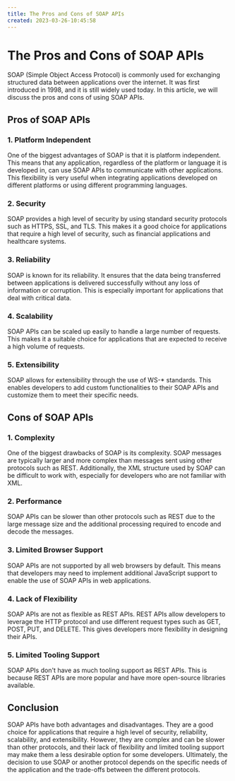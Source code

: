 ```yaml
---
title: The Pros and Cons of SOAP APIs 
created: 2023-03-26-10:45:58
---
```


# The Pros and Cons of SOAP APIs

SOAP (Simple Object Access Protocol) is commonly used for exchanging structured data between applications over the internet. It was first introduced in 1998, and it is still widely used today. In this article, we will discuss the pros and cons of using SOAP APIs.

## Pros of SOAP APIs

### 1. Platform Independent

One of the biggest advantages of SOAP is that it is platform independent. This means that any application, regardless of the platform or language it is developed in, can use SOAP APIs to communicate with other applications. This flexibility is very useful when integrating applications developed on different platforms or using different programming languages.

### 2. Security

SOAP provides a high level of security by using standard security protocols such as HTTPS, SSL, and TLS. This makes it a good choice for applications that require a high level of security, such as financial applications and healthcare systems.

### 3. Reliability

SOAP is known for its reliability. It ensures that the data being transferred between applications is delivered successfully without any loss of information or corruption. This is especially important for applications that deal with critical data.

### 4. Scalability

SOAP APIs can be scaled up easily to handle a large number of requests. This makes it a suitable choice for applications that are expected to receive a high volume of requests.

### 5. Extensibility

SOAP allows for extensibility through the use of WS-* standards. This enables developers to add custom functionalities to their SOAP APIs and customize them to meet their specific needs.

## Cons of SOAP APIs

### 1. Complexity

One of the biggest drawbacks of SOAP is its complexity. SOAP messages are typically larger and more complex than messages sent using other protocols such as REST. Additionally, the XML structure used by SOAP can be difficult to work with, especially for developers who are not familiar with XML.

### 2. Performance

SOAP APIs can be slower than other protocols such as REST due to the large message size and the additional processing required to encode and decode the messages.

### 3. Limited Browser Support

SOAP APIs are not supported by all web browsers by default. This means that developers may need to implement additional JavaScript support to enable the use of SOAP APIs in web applications.

### 4. Lack of Flexibility

SOAP APIs are not as flexible as REST APIs. REST APIs allow developers to leverage the HTTP protocol and use different request types such as GET, POST, PUT, and DELETE. This gives developers more flexibility in designing their APIs.

### 5. Limited Tooling Support

SOAP APIs don't have as much tooling support as REST APIs. This is because REST APIs are more popular and have more open-source libraries available.

## Conclusion

SOAP APIs have both advantages and disadvantages. They are a good choice for applications that require a high level of security, reliability, scalability, and extensibility. However, they are complex and can be slower than other protocols, and their lack of flexibility and limited tooling support may make them a less desirable option for some developers. Ultimately, the decision to use SOAP or another protocol depends on the specific needs of the application and the trade-offs between the different protocols.
